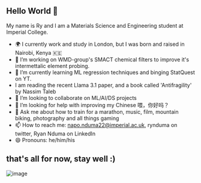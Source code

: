 ## Hello World 👋

My name is Ry and I am a Materials Science and Engineering student at Imperial College.
- 🌍 I currently work and study in London, but I was born and raised in Nairobi, Kenya 🇰🇪
- 🔭 I’m working on WMD-group's SMACT chemical filters to improve it's intermettalic element probing.
- 🌱 I’m currently learning ML regression techniques and binging StatQuest on YT.
-   I am reading the recent Llama 3.1 paper, and a book called 'Antifragility' by Nassim Taleb
- 👯 I’m looking to collaborate on ML/AI/DS projects
- 🤔 I’m looking for help with improving my Chinese 喂，你好吗？
- 💬 Ask me about how to train for a marathon, music, film, mountain biking, photography and all things gaming
- 📫 How to reach me: napo.nduma22@imperial.ac.uk, rynduma on twitter, Ryan Nduma on LinkedIn
- 😄 Pronouns: he/him/his
## that's all for now, stay well :)
![image](https://imgs.xkcd.com/comics/data_trap_2x.png)
